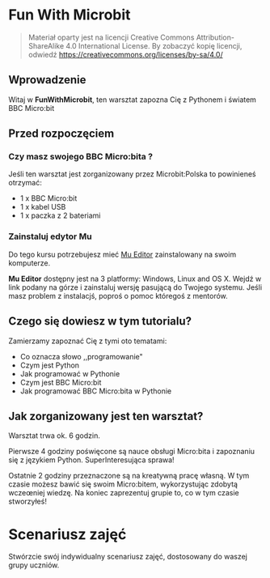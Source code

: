 # Fun With Microbit

> Materiał oparty jest na licencji Creative Commons Attribution-ShareAlike 4.0 International License.
> By zobaczyć kopię licencji, odwiedź https://creativecommons.org/licenses/by-sa/4.0/

## Wprowadzenie

Witaj w __FunWithMicrobit__, ten warsztat zapozna Cię z Pythonem i światem BBC Micro:bit

## Przed rozpoczęciem

### Czy masz swojego BBC Micro:bita ?

Jeśli ten warsztat jest zorganizowany przez Microbit:Polska to powinieneś otrzymać:

- 1 x BBC Micro:bit
- 1 x kabel USB
- 1 x paczka z 2 bateriami

### Zainstaluj edytor Mu

Do tego kursu potrzebujesz mieć [Mu Editor](https://codewith.mu/ "Mu editor") zainstalowany na swoim komputerze.

__Mu Editor__ dostępny jest na 3 platformy: Windows, Linux and OS X.
Wejdź w link podany na górze i zainstaluj wersję pasującą do Twojego systemu.
Jeśli masz problem z instalacjś, poproś o pomoc któregoś z mentorów.

## Czego się dowiesz w tym tutorialu?

Zamierzamy zapoznać Cię z tymi oto tematami:

* Co oznacza słowo ,,programowanie"
* Czym jest Python
* Jak programować w Pythonie
* Czym jest BBC Micro:bit
* Jak programować BBC Micro:bita w Pythonie

## Jak zorganizowany jest ten warsztat?

Warsztat trwa ok. 6 godzin.

Pierwsze 4 godziny poświęcone są nauce obsługi Micro:bita i zapoznaniu się z językiem Python. SuperInteresująca sprawa!

Ostatnie 2 godziny przeznaczone są na kreatywną pracę własną. W tym czasie możesz bawić się swoim Micro:bitem, wykorzystując zdobytą wczeœniej wiedzę.
Na koniec zaprezentuj grupie to, co w tym czasie stworzyłeś!

# Scenariusz zajęć

Stwórzcie swój indywidualny scenariusz zajęć, dostosowany do waszej grupy uczniów. 